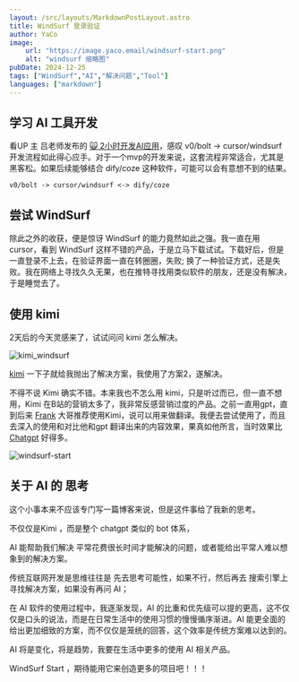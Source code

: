 ```yaml
---
layout: /src/layouts/MarkdownPostLayout.astro
title: WindSurf 登录验证
author: YaCo
image:
    url: "https://image.yaco.email/windsurf-start.png"
    alt: "windsurf 缩略图"
pubDate: 2024-12-25
tags: ["WindSurf","AI","解决问题","Tool"]
languages: ["markdown"]
---
```


## 学习 AI 工具开发
看UP 主 吕老师发布的 [🙀 2小时开发AI应用](https://www.youtube.com/watch?v=w1Mo0NoiO7U)，感叹 v0/bolt -> cursor/windsurf 开发流程如此得心应手。对于一个mvp的开发来说，这套流程非常适合，尤其是黑客松。如果后续能够结合 dify/coze 这种软件，可能可以会有意想不到的结果。

``` 
v0/bolt -> cursor/windsurf <-> dify/coze 
```
## 尝试 WindSurf
除此之外的收获，便是惊讶 WindSurf 的能力竟然如此之强。我一直在用cursor，看到 WindSurf 这样不错的产品，于是立马下载试试。下载好后，但是一直登录不上去，在验证界面一直在转圈圈，失败; 换了一种验证方式，还是失败。我在网络上寻找久久无果，也在推特寻找用类似软件的朋友，还是没有解决，于是睡觉去了。

## 使用 kimi
2天后的今天灵感来了，试试问问 kimi 怎么解决。

![kimi_windsurf](https://image.yaco.email/kimi_windsurf.png)

[kimi](https://kimi.moonshot.cn/) 一下子就给我抛出了解决方案，我使用了方案2，遂解决。

不得不说 Kimi 确实不错。本来我也不怎么用 kimi，只是听过而已，但一直不想用，Kimi 在B站的营销太多了，我非常反感营销过度的产品。之前一直用gpt，直到后来 [Frank](https://x.com/AlongHudson) 大哥推荐使用Kimi，说可以用来做翻译。我便去尝试使用了，而且去深入的使用和对比他和gpt 翻译出来的内容效果，果真如他所言，当时效果比 [Chatgpt](https://chatgpt.com/) 好得多。

![windsurf-start](https://image.yaco.email/windsurf-start.png)

## 关于 AI 的 思考
这个小事本来不应该专门写一篇博客来说，但是这件事给了我新的思考。

不仅仅是Kimi ，而是整个 chatgpt 类似的 bot 体系，

AI 能帮助我们解决 平常花费很长时间才能解决的问题，或者能给出平常人难以想象到的解决方案。

传统互联网开发是思维往往是 先去思考可能性，如果不行，然后再去 搜索引擎上寻找解决方案，如果没有再问 AI；

在 AI 软件的使用过程中，我逐渐发现，AI 的比重和优先级可以提的更高，这不仅仅是口头的说法，而是在日常生活中的使用习惯的慢慢循序渐进。AI 能更全面的给出更加细致的方案，而不仅仅是笼统的回答，这个效率是传统方案难以达到的。

AI 将是变化，将是趋势，我要在生活中更多的使用 AI 相关产品。

WindSurf Start ，期待能用它来创造更多的项目吧！！！






